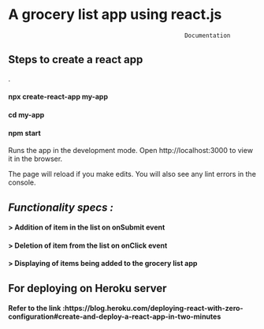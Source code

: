 # A grocery list app using react.js

                                                      Documentation

  <h2>Steps to create a react app</h2>.
       <h4>npx create-react-app my-app</h4>
          <h4>cd my-app</h4>
          <h4>npm start</h4>
            <p>Runs the app in the development mode.
Open http://localhost:3000 to view it in the browser.

The page will reload if you make edits.
You will also see any lint errors in the console.</p>


  <h2><i> Functionality specs :</i></h2>
     <h4> > Addition of item in the list on onSubmit event</h4>
     <h4> > Deletion of item from the list on onClick event</h4>
     <h4> > Displaying of items being added to the grocery list app </h4>

   <h2>For deploying on Heroku server</h2>
      <h4>Refer to the link :https://blog.heroku.com/deploying-react-with-zero-configuration#create-and-deploy-a-react-app-in-two-minutes </h4>
